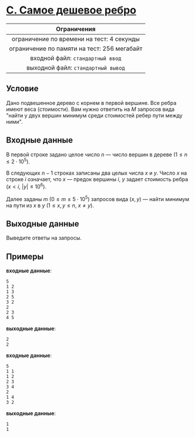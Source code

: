 # [C. Самое дешевое ребро](C.cpp)

| Ограничения                                 |
|:-------------------------------------------:|
| ограничение по времени на тест: 4 секунды   |
| ограничение по памяти на тест: 256 мегабайт |
| входной файл: `стандартный ввод`            |
| выходной файл: `стандартный вывод`          |

## Условие

Дано подвешенное дерево с корнем в первой вершине. Все ребра имеют веса (стоимости). Вам нужно ответить на $M$ запросов вида "найти у двух вершин минимум среди стоимостей ребер пути между ними".

## Входные данные

В первой строке задано целое число $n$ — число вершин в дереве $(1 \leqslant n \leqslant 2 \cdot 10^5)$.

В следующих $n - 1$ строках записаны два целых числа $x$ и $y$. Число $x$ на строке $i$ означает, что $x$ — предок вершины $i$, $y$ задает стоимость ребра $(x < i, ~ |y| \leqslant 10^6)$.

Далее заданы $m$ $(0 \leqslant m \leqslant 5 \cdot 10^5)$ запросов вида $(x, y)$ — найти минимум на пути из $x$ в $y$ $(1 \leqslant x, y \leqslant n, ~ x \neq y)$.

## Выходные данные

Выведите ответы на запросы.

## Примеры

**входные данные**:

```text
5
1 2
1 3
2 5
3 2
2
2 3
4 5
```

**выходные данные**:

```text
2
2
```

**входные данные**:

```text
5
1 1
1 2
2 3
3 4
2
1 4
3 2
```

**выходные данные**:

```text
1
1
```
